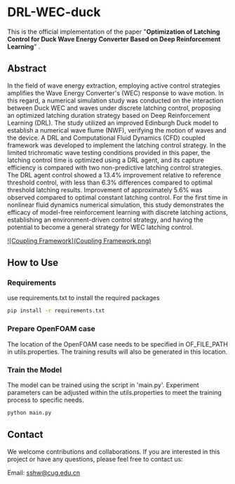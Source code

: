 # DRL-WEC-duck

This is the official implementation of the paper "**Optimization of Latching Control for Duck Wave Energy Converter Based on Deep Reinforcement Learning**" .

## Abstract
In the field of wave energy extraction, employing active control strategies amplifies the Wave Energy Converter's (WEC) response to wave motion. In this regard, a numerical simulation study was conducted on the interaction between Duck WEC and waves under discrete latching control, proposing an optimized latching duration strategy based on Deep Reinforcement Learning (DRL). The study utilized an improved Edinburgh Duck model to establish a numerical wave flume (NWF), verifying the motion of waves and the device. A DRL and Computational Fluid Dynamics (CFD) coupled framework was developed to implement the latching control strategy. In the limited trichromatic wave testing conditions provided in this paper, the latching control time is optimized using a DRL agent, and its capture efficiency is compared with two non-predictive latching control strategies. The DRL agent control showed a 13.4% improvement relative to reference threshold control, with less than 6.3% differences compared to optimal threshold latching results. Improvement of approximately 5.6% was observed compared to optimal constant latching control. For the first time in nonlinear fluid dynamics numerical simulation, this study demonstrates the efficacy of model-free reinforcement learning with discrete latching actions, establishing an environment-driven control strategy, and having the potential to become a general strategy for WEC latching control.

[![Coupling Framework](Coupling Framework.png)](https://github.com/rensheng5dsu/DRL-WEC-duck/blob/main/Coupling%20Framework.png)




## How to Use

### Requirements

use requirements.txt to install the required packages
```bash
pip install -r requirements.txt
```

### Prepare OpenFOAM case
The location of the OpenFOAM case needs to be specified in OF_FILE_PATH in utils.properties. The training results will also be generated in this location.

### Train the Model

The model can be trained using the script in 'main.py'. Experiment parameters can be adjusted within the utils.properties to meet the training process to specific needs.
```bash
python main.py
```


## Contact
We welcome contributions and collaborations. If you are interested in this project or have any questions, please feel free to contact us:

Email: sshw@cug.edu.cn
